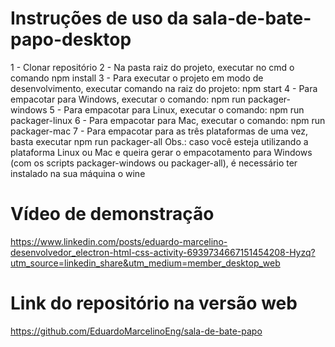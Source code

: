 # Instruções de uso da sala-de-bate-papo-desktop
1 - Clonar repositório
2 - Na pasta raiz do projeto, executar no cmd o comando npm install
3 - Para executar o projeto em modo de desenvolvimento, executar comando na raiz do projeto: npm start
4 - Para empacotar para Windows, executar o comando: npm run packager-windows
5 - Para empacotar para Linux, executar o comando: npm run packager-linux
6 - Para empacotar para Mac, executar o comando: npm run packager-mac
7 - Para empacotar para as três plataformas de uma vez, basta executar npm run packager-all
Obs.: caso você esteja utilizando a plataforma Linux ou Mac e queira gerar o empacotamento para Windows (com os scripts packager-windows ou packager-all), é necessário ter instalado na sua máquina o wine

# Vídeo de demonstração
https://www.linkedin.com/posts/eduardo-marcelino-desenvolvedor_electron-html-css-activity-6939734667151454208-Hyzq?utm_source=linkedin_share&utm_medium=member_desktop_web

# Link do repositório na versão web
https://github.com/EduardoMarcelinoEng/sala-de-bate-papo